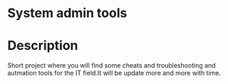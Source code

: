 ﻿# System admin tools 


# Description
Short project where you will find some cheats and troubleshooting and autmation tools for the IT field.It will be update more and more with time.

 
